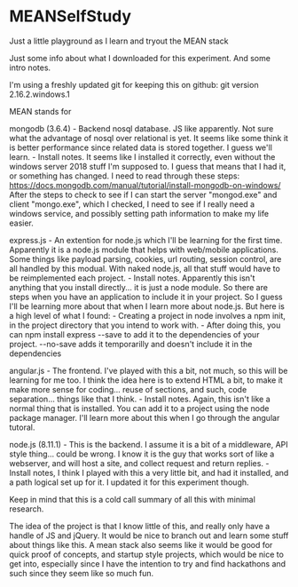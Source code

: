 # MEANSelfStudy
Just a little playground as I learn and tryout the MEAN stack

Just some info about what I downloaded for this experiment.  And some intro notes.

I'm using a freshly updated git for keeping this on github:
git version 2.16.2.windows.1

MEAN stands for

mongodb (3.6.4)
    - Backend nosql database.  JS like apparently.
      Not sure what the advantage of nosql over relational is yet.  It seems like some think
      it is better performance since related data is stored together.  I guess we'll learn.
    - Install notes.  It seems like I installed it correctly, even without the windows server 2018 
      stuff I'm supposed to. I guess that means that I had it, or something has changed.
      I need to read through these steps: 
          https://docs.mongodb.com/manual/tutorial/install-mongodb-on-windows/
      After the steps to check to see if I can start the server "mongod.exe" and client
      "mongo.exe", which I checked, I need to see if I really need a windows service, and possibly
      setting path information to make my life easier.
      
express.js
    - An extention for node.js which I'll be learning for the first time.
      Apparently it is a node.js module that helps with web/mobile applications.
      Some things like payload parsing, cookies, url routing, session control, are all handled
      by this modual.  With naked node.js, all that stuff would have to be reimplemented each 
      project.
    - Install notes.  Apparently this isn't anything that you install directly... it is just a 
      node module. So there are steps when you have an application to include it in your project.
      So I guess I'll be learning more about that when I learn more about node.js.  But here is a 
      high level of what I found:
          - Creating a project in node involves a npm init, in the project directory that you
            intend to work with.
          - After doing this, you can npm install express --save to add it to the dependencies of 
            your project.  --no-save adds it temporarilly and doesn't include it in the dependencies

angular.js
    - The frontend.  I've played with this a bit, not much, so this will be learning for me too.
      I think the idea here is to extend HTML a bit, to make it make more sense for coding...
      reuse of sections, and such, code separation... things like that I think.
    - Install notes.  Again, this isn't like a normal thing that is installed.  You can add it to 
      a project using the node package manager.  I'll learn more about this when I go through the 
      angular tutoral.

node.js (8.11.1)
    - This is the backend.  I assume it is a bit of a middleware, API style thing... could be wrong.
      I know it is the guy that works sort of like a webserver, and will host a site, and collect
      request and return replies.
    - Install notes, I think I played with this a very little bit, and had it installed, and a 
      path logical set up for it.  I updated it for this experiment though.


Keep in mind that this is a cold call summary of all this with minimal research.

The idea of the project is that I know little of this, and really only have a handle of JS and 
jQuery.  It would be nice to branch out and learn some stuff about things like this.  A mean stack
also seems like it would be good for quick proof of concepts, and startup style projects, which 
would be nice to get into, especially since I have the intention to try and find hackathons and such
since they seem like so much fun.